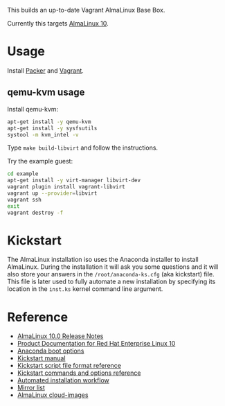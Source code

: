 This builds an up-to-date Vagrant AlmaLinux Base Box.

Currently this targets [AlmaLinux 10](https://almalinux.org/).

# Usage

Install [Packer](https://www.packer.io/) and [Vagrant](https://www.vagrantup.com/).

## qemu-kvm usage

Install qemu-kvm:

```bash
apt-get install -y qemu-kvm
apt-get install -y sysfsutils
systool -m kvm_intel -v
```

Type `make build-libvirt` and follow the instructions.

Try the example guest:

```bash
cd example
apt-get install -y virt-manager libvirt-dev
vagrant plugin install vagrant-libvirt
vagrant up --provider=libvirt
vagrant ssh
exit
vagrant destroy -f
```

# Kickstart

The AlmaLinux installation iso uses the Anaconda installer to install AlmaLinux.
During the installation it will ask you some questions and it will also
store your answers in the `/root/anaconda-ks.cfg` (aka kickstart) file.
This file is later used to fully automate a new installation by specifying
its location in the `inst.ks` kernel command line argument.

# Reference

* [AlmaLinux 10.0 Release Notes](https://wiki.almalinux.org/release-notes/10.0.html)
* [Product Documentation for Red Hat Enterprise Linux 10](https://access.redhat.com/documentation/en-us/red_hat_enterprise_linux/10)
* [Anaconda boot options](https://anaconda-installer.readthedocs.io/en/latest/boot-options.html)
* [Kickstart manual](http://pykickstart.readthedocs.io/en/latest/kickstart-docs.html)
* [Kickstart script file format reference](https://docs.redhat.com/en/documentation/red_hat_enterprise_linux/10/html/automatically_installing_rhel/kickstart-script-file-format-reference)
* [Kickstart commands and options reference](https://docs.redhat.com/en/documentation/red_hat_enterprise_linux/10/html/automatically_installing_rhel/kickstart-commands-and-options-reference)
* [Automated installation workflow](https://docs.redhat.com/en/documentation/red_hat_enterprise_linux/10/html/automatically_installing_rhel/automated-installation-workflow)
* [Mirror list](https://mirrors.almalinux.org)
* [AlmaLinux cloud-images](https://github.com/AlmaLinux/cloud-images)
